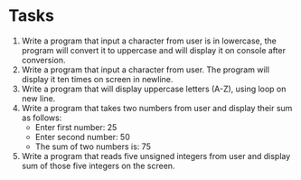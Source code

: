 # Tasks
1. Write a program that input a character from user is in lowercase, the program will convert it to uppercase and will display it on console after conversion.   
2. Write a program that input a character from user. The program will display it ten times on screen in newline.
3. Write a program that will display uppercase letters (A-Z), using loop on new line.
4. Write a program that takes two numbers from user and display their sum as follows:
    - Enter first number: 25
    - Enter second number: 50
    - The sum of two numbers is: 75
5. Write a program that reads five unsigned integers from user and display sum of those five integers on the screen.   
